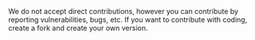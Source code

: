 We do not accept direct contributions, however you can contribute by reporting vulnerabilities, bugs, etc.
If you want to contribute with coding, create a fork and create your own version.
